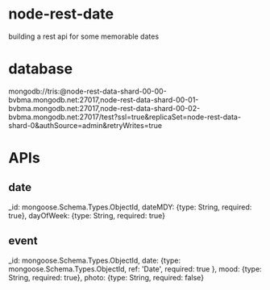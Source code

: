 # node-rest-date
building a rest api for some memorable dates

# database
mongodb://tris:<PASSWORD>@node-rest-data-shard-00-00-bvbma.mongodb.net:27017,node-rest-data-shard-00-01-bvbma.mongodb.net:27017,node-rest-data-shard-00-02-bvbma.mongodb.net:27017/test?ssl=true&replicaSet=node-rest-data-shard-0&authSource=admin&retryWrites=true

# APIs

## date
_id: mongoose.Schema.Types.ObjectId,
dateMDY: {type: String, required: true},
dayOfWeek: {type: String, required: true}

## event
_id: mongoose.Schema.Types.ObjectId,
date: {type: mongoose.Schema.Types.ObjectId, ref: 'Date', required: true },
mood: {type: String, required: true},
photo: {type: String, required: false}
